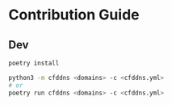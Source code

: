 # Contribution Guide

## Dev

```bash
poetry install

python3 -m cfddns <domains> -c <cfddns.yml>
# or
poetry run cfddns <domains> -c <cfddns.yml>
```
